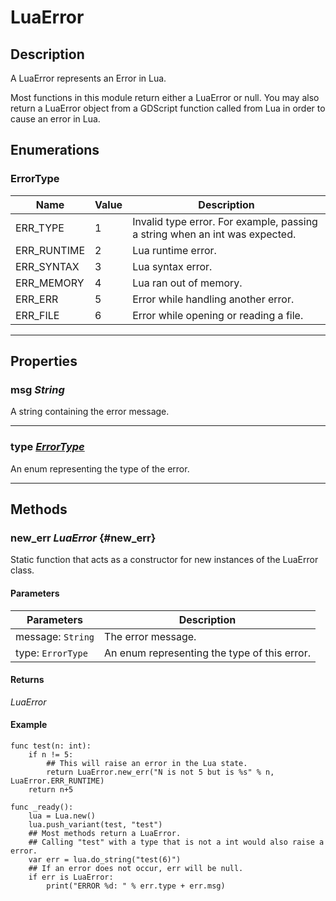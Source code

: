 # LuaError

## Description
A LuaError represents an Error in Lua.  
  
  Most functions in this module return either a LuaError or null. You may also return a LuaError object from a GDScript function called from Lua in order to cause an error in Lua.

## Enumerations
### ErrorType
| Name | Value | Description |
| --- | --- | --- |
| ERR_TYPE | 1 | Invalid type error. For example, passing a string when an int was expected. |
| ERR_RUNTIME | 2 | Lua runtime error. |
| ERR_SYNTAX| 3 | Lua syntax error. |
| ERR_MEMORY| 4 | Lua ran out of memory. |
| ERR_ERR| 5 | Error while handling another error. |
| ERR_FILE| 6 | Error while opening or reading a file. |

---

## Properties
### msg _String_
A string containing the error message.

---

### type [_ErrorType_](#errortype)
An enum representing the type of the error.

---

## Methods
### new_err _LuaError_ {#new_err}
Static function that acts as a constructor for new instances of the LuaError class.

#### Parameters
| Parameters | Description |
| --- | --- |
| message: `String` | The error message. |
| type: `ErrorType` | An enum representing the type of this error. |

#### Returns
_LuaError_

#### Example
```gdscript
func test(n: int):
	if n != 5:
		## This will raise an error in the Lua state.
		return LuaError.new_err("N is not 5 but is %s" % n, LuaError.ERR_RUNTIME)
	return n+5

func _ready():
	lua = Lua.new()
	lua.push_variant(test, "test")
	## Most methods return a LuaError.
	## Calling "test" with a type that is not a int would also raise a error.
	var err = lua.do_string("test(6)")
	## If an error does not occur, err will be null.
	if err is LuaError:
		print("ERROR %d: " % err.type + err.msg)
```
